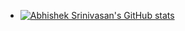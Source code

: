 - [![Abhishek Srinivasan's GitHub stats](https://github-readme-stats.vercel.app/api?username=abhisheksrini)](https://github.com/anuraghazra/github-readme-stats)

